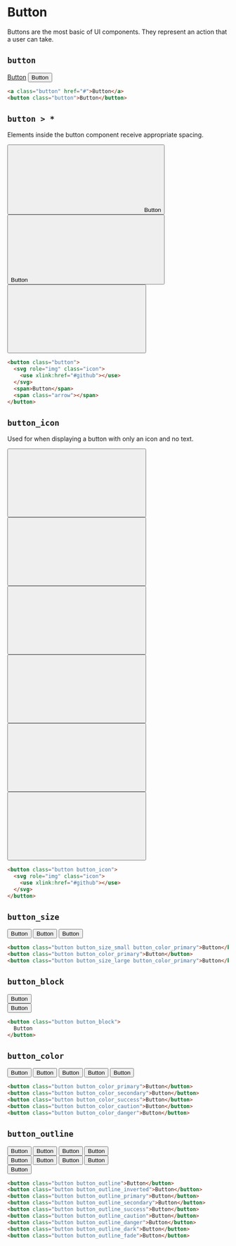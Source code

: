 # Button

<p class="text_lead">Buttons are the most basic of UI components. They represent an action that a user can take.</p>

## `button`

<div class="demo demo_medium_row">
  <div class="demo__render">
    <a class="button" href="#">Button</a>
    <button class="button">Button</button>
  </div><!-- .demo__render -->
  <div class="demo__code">

```html
<a class="button" href="#">Button</a>
<button class="button">Button</button>
```

  </div><!-- .demo__code -->
</div><!-- .demo -->

## `button > *`

Elements inside the button component receive appropriate spacing.

<div class="demo demo_medium_row">
  <div class="demo__render">
    <button class="button button_color_primary">
      <svg role="img" class="icon">
        <use xlink:href="#github"></use>
      </svg>
      <span>Button</span>
      <span class="arrow"></span>
    </button>
    <button class="button button_color_primary">
      <span>Button</span>
      <svg role="img" class="icon">
        <use xlink:href="#github"></use>
      </svg>
      <span class="arrow"></span>
    </button>
    <button class="button button_color_primary">
      <svg role="img" class="icon">
        <use xlink:href="#github"></use>
      </svg>
      <span class="arrow"></span>
    </button>
  </div><!-- .demo__render -->
  <div class="demo__code">

```html
<button class="button">
  <svg role="img" class="icon">
    <use xlink:href="#github"></use>
  </svg>
  <span>Button</span>
  <span class="arrow"></span>
</button>
```

  </div><!-- .demo__code -->
</div><!-- .demo -->

## `button_icon`

Used for when displaying a button with only an icon and no text.

<div class="demo demo_medium_row">
  <div class="demo__render">
    <button class="button button_size_small button_icon">
      <svg role="img" class="icon">
        <use xlink:href="#github"></use>
      </svg>
    </button>
    <button class="button button_size_small button_icon button_color_primary">
      <svg role="img" class="icon">
        <use xlink:href="#github"></use>
      </svg>
    </button>
    <button class="button button_icon">
      <svg role="img" class="icon">
        <use xlink:href="#github"></use>
      </svg>
    </button>
    <button class="button button_icon button_color_primary">
      <svg role="img" class="icon">
        <use xlink:href="#github"></use>
      </svg>
    </button>
    <button class="button button_size_large button_icon">
      <svg role="img" class="icon">
        <use xlink:href="#github"></use>
      </svg>
    </button>
    <button class="button button_size_large button_icon button_color_primary">
      <svg role="img" class="icon">
        <use xlink:href="#github"></use>
      </svg>
    </button>
  </div><!-- .demo__render -->
  <div class="demo__code">

```html
<button class="button button_icon">
  <svg role="img" class="icon">
    <use xlink:href="#github"></use>
  </svg>
</button>
```

  </div><!-- .demo__code -->
</div><!-- .demo -->

## `button_size`

<div class="demo demo_medium_row">
  <div class="demo__render">
    <button class="button button_size_small button_color_primary">Button</button>
    <button class="button button_color_primary">Button</button>
    <button class="button button_size_large button_color_primary">Button</button>
  </div><!-- .demo__render -->
  <div class="demo__code">

```html
<button class="button button_size_small button_color_primary">Button</button>
<button class="button button_color_primary">Button</button>
<button class="button button_size_large button_color_primary">Button</button>
```

  </div><!-- .demo__code -->
</div><!-- .demo -->

## `button_block`

<div class="demo demo_medium_row">
  <div class="demo__render">
    <div class="demo__group">
      <button class="button button_block button_color_primary">Button</button>
    </div>
    <div class="demo__group">
      <button class="button button_block button_color_secondary">Button</button>
    </div>
  </div><!-- .demo__render -->
  <div class="demo__code">

```html
<button class="button button_block">
  Button
</button>
```

  </div><!-- .demo__code -->
</div><!-- .demo -->

## `button_color`

<div class="demo demo_medium_row">
  <div class="demo__render">
    <button class="button button_color_primary">Button</button>
    <button class="button button_color_secondary">Button</button>
    <button class="button button_color_success">Button</button>
    <button class="button button_color_caution">Button</button>
    <button class="button button_color_danger">Button</button>
  </div><!-- .demo__render -->
  <div class="demo__code">

```html
<button class="button button_color_primary">Button</button>
<button class="button button_color_secondary">Button</button>
<button class="button button_color_success">Button</button>
<button class="button button_color_caution">Button</button>
<button class="button button_color_danger">Button</button>
```

  </div><!-- .demo__code -->
</div><!-- .demo -->

## `button_outline`

<div class="demo demo_medium_row">
  <div class="demo__render">
    <div class="demo__group">
      <button class="button button_outline">Button</button>
      <button class="button button_outline_primary">Button</button>
      <button class="button button_outline_secondary">Button</button>
      <button class="button button_outline_success">Button</button>
    </div>
    <div class="demo__group">
      <button class="button button_outline_caution">Button</button>
      <button class="button button_outline_danger">Button</button>
      <button class="button button_outline_dark">Button</button>
      <button class="button button_outline_fade">Button</button>
    </div>
    <div class="demo__group demo__group_inverted">
      <button class="button button_outline_inverted">Button</button>
    </div>
  </div><!-- .demo__render -->
  <div class="demo__code">

```html
<button class="button button_outline">Button</button>
<button class="button button_outline_inverted">Button</button>
<button class="button button_outline_primary">Button</button>
<button class="button button_outline_secondary">Button</button>
<button class="button button_outline_success">Button</button>
<button class="button button_outline_caution">Button</button>
<button class="button button_outline_danger">Button</button>
<button class="button button_outline_dark">Button</button>
<button class="button button_outline_fade">Button</button>
```

  </div><!-- .demo__code -->
</div><!-- .demo -->
